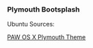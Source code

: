 ### Plymouth Bootsplash

Ubuntu Sources:

[PAW OS X Plymouth Theme](http://love2spooge.deviantart.com/art/PAW-OS-X-Plymouth-Theme-173974024)